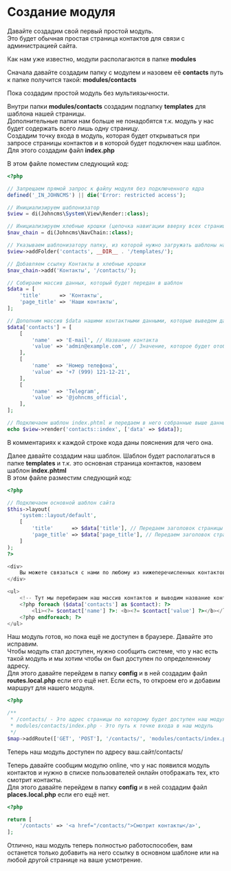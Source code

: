 # Создание модуля

Давайте создадим свой первый простой модуль.  
Это будет обычная простая страница контактов для связи с администрацией сайта.

Как нам уже известно, модули располагаются в папке **modules**

Сначала давайте создадим папку с модулем и назовем её **contacts** путь к папке получится такой: **modules/contacts**

Пока создадим простой модуль без мультиязычности.

Внутри папки **modules/contacts** создадим подпапку **templates** для шаблона нашей страницы.  
Дополнительные папки нам больше не понадобятся т.к. модуль у нас будет содержать всего лишь одну страницу.  
Создадим точку входа в модуль, которая будет открываться при запросе страницы контактов и в которой будет подключен наш шаблон. Для этого создадим файл **index.php**

В этом файле поместим следующий код:

```php
<?php

// Запрещаем прямой запрос к файлу модуля без подключенного ядра
defined('_IN_JOHNCMS') || die('Error: restricted access');

// Инициализируем шаблонизатор
$view = di(Johncms\System\View\Render::class);

// Инициализируем хлебные крошки (цепочка навигации вверху всех страниц)
$nav_chain = di(Johncms\NavChain::class);

// Указываем шаблонизатору папку, из которой нужно загружать шаблоны нашего модуля
$view->addFolder('contacts', __DIR__ . '/templates/');

// Добавляем ссылку Контакты в хлебные крошки
$nav_chain->add('Контакты', '/contacts/');

// Собираем массив данных, который будет передан в шаблон
$data = [
    'title'      => 'Контакты',
    'page_title' => 'Наши контакты',
];

// Дополним массив $data нашими контактными данными, которые выведем дальше в шаблоне
$data['contacts'] = [
    [
        'name'  => 'E-mail', // Название контакта
        'value' => 'admin@example.com', // Значение, которое будет отображаться
    ],
    [
        'name'  => 'Номер телефона',
        'value' => '+7 (999) 121-12-21',
    ],
    [
        'name'  => 'Telegram',
        'value' => '@johncms_official',
    ],
];

// Подключаем шаблон index.phtml и передаем в него собранные выше данные
echo $view->render('contacts::index', ['data' => $data]);
```

В комментариях к каждой строке кода даны пояснения для чего она.

Далее давайте создадим наш шаблон. Шаблон будет располагаться в папке **templates** и т.к. это основная страница контактов, назовем шаблон **index.phtml**  
В этом файле разместим следующий код:

```php
<?php

// Подключаем основной шаблон сайта
$this->layout(
    'system::layout/default',
    [
        'title'      => $data['title'], // Передаем заголовок страницы в тег title
        'page_title' => $data['page_title'], // Передаем заголовок страницы в тег h1
    ]
);
?>

<div>
    Вы можете связаться с нами по любому из нижеперечисленных контактов:
</div>

<ul>
    <!-- Тут мы перебираем наш массив контактов и выводим название контакта и значение, разделяя их двоеточием -->
    <?php foreach ($data['contacts'] as $contact): ?>
        <li><?= $contact['name'] ?>: <b><?= $contact['value'] ?></b></li>
    <?php endforeach; ?>
</ul>
```

Наш модуль готов, но пока ещё не доступен в браузере. Давайте это исправим.  
Чтобы модуль стал доступен, нужно сообщить системе, что у нас есть такой модуль и мы хотим чтобы он был доступен по определенному адресу.  
Для этого давайте перейдем в папку **config** и в ней создадим файл **routes.local.php** если его ещё нет. Если есть, то откроем его и добавим маршрут для нашего модуля.

```php
<?php

/**
 * /contacts/ - Это адрес страницы по которому будет доступен наш модуль
 * modules/contacts/index.php - Это путь к точке входа в наш модуль
 */
$map->addRoute(['GET', 'POST'], '/contacts/', 'modules/contacts/index.php');
```

Теперь наш модуль доступен по адресу ваш.сайт/contacts/  
  
Теперь давайте сообщим модулю online, что у нас появился модуль контактов и нужно в списке пользователей онлайн отображать тех, кто смотрит контакты.  
Для этого давайте перейдем в папку **config** и в ней создадим файл **places.local.php** если его ещё нет.

```php
<?php

return [
    '/contacts' => '<a href="/contacts/">Смотрит контакты</a>',
];
```

Отлично, наш модуль теперь полностью работоспособен, вам останется только добавить на него ссылку в основном шаблоне или на любой другой странице на ваше усмотрение.

